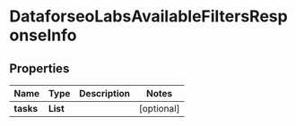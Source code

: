 # DataforseoLabsAvailableFiltersResponseInfo


## Properties

| Name | Type | Description | Notes |
|------------ | ------------- | ------------- | -------------|
**tasks** | **List<DataforseoLabsAvailableFiltersTaskInfo>** |  |[optional]|